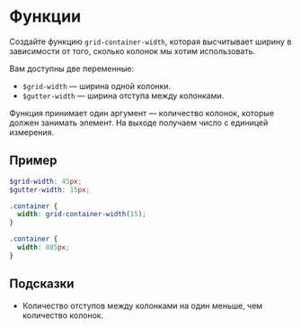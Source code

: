 # Функции

Создайте функцию `grid-container-width`, которая высчитывает ширину в зависимости от того, сколько колонок мы хотим использовать.

Вам доступны две переменные:

- `$grid-width` — ширина одной колонки.
- `$gutter-width` — ширина отступа между колонками.

Функция принимает один аргумент — количество колонок, которые должен занимать элемент. На выходе получаем число с единицей измерения.

## Пример

```scss
$grid-width: 45px;
$gutter-width: 15px;

.container {
  width: grid-container-width(15);
}
```

```scss
.container {
  width: 885px;
}
```

## Подсказки

- Количество отступов между колонками на один меньше, чем количество колонок.